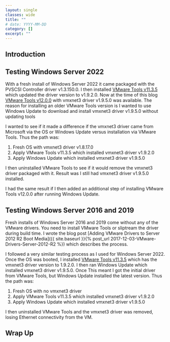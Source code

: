 ```yaml
---
layout: single
classes: wide
title: ""
# date: YYYY-MM-DD
category: []
excerpt: ""
---
```

## Introduction

## Testing Windows Server 2022

With a fresh install of Windows Server 2022 it came packaged with the PVSCSI Controller driver v1.3.150.0. I then installed [VMware Tools v11.3.5](https://docs.vmware.com/en/VMware-Tools/11.3/rn/VMware-Tools-1135-Release-Notes.html) which updated the driver version to v1.9.2.0. Now at the time of this blog [VMware Tools v12.0.0](https://docs.vmware.com/en/VMware-Tools/11.3/rn/VMware-Tools-1135-Release-Notes.html) with vmxnet3 driver v1.9.5.0 was available. The reason for installing an older VMware Tools version is I wanted to use Windows Update to download and install vmxnet3 driver v1.9.5.0 without updating tools

I wanted to see if it made a difference if the vmxnet3 driver came from Microsoft via the OS or Windows Update versus installation via VMware Tools. Thus the path was:

1. Fresh OS with vmxnet3 driver v1.8.17.0
2. Apply VMware Tools v11.3.5 which installed vmxnet3 driver v1.9.2.0
3. Apply Windows Update which installed vmxnet3 driver v1.9.5.0

I then uninstalled VMware Tools to see if it would remove the vmxnet3 driver packaged with it. Result was I still had vmxnet3 driver v1.9.5.0 installed.

I had the same result if I then added an additional step of installing VMware Tools v12.0.0 after running Windows Update.

## Testing Windows Server 2016 and 2019

Fresh installs of Windows Server 2016 and 2019 come without any of the VMware drivers. You need to install VMware Tools or sliptream the driver during build time.  I wrote the blog post [Adding VMware Drivers to Server 2012 R2 Boot Media]({{ site.baseurl }}{% post_url 2017-12-03-VMware-Drivers-Server-2012-R2 %}) which describes the process.

I followed a very similar testing process as I used for Windows Server 2022. Once the OS was booted, I installed [VMware Tools v11.3.5](https://docs.vmware.com/en/VMware-Tools/11.3/rn/VMware-Tools-1135-Release-Notes.html) which has the vmxnet3 driver version to 1.9.2.0.  I then ran Windows Update which installed vmxnet3 driver v1.9.5.0. Once This meant I got the initial driver from VMware Tools, but Windows Update installed the latest version. Thus the path was:

1. Fresh OS with no vmxnet3 driver
2. Apply VMware Tools v11.3.5 which installed vmxnet3 driver v1.9.2.0
3. Apply Windows Update which installed vmxnet3 driver v1.9.5.0

I then uninstalled VMware Tools and the vmxnet3 driver was removed, losing Ethernet connectivity from the VM.

## Wrap Up

